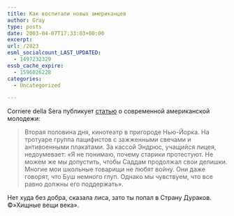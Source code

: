 ```yaml
---
title: Как воспитали новых американцев
author: Gray
type: posts
date: 2003-04-07T17:33:03+00:00
excerpt:
url: /2823
esml_socialcount_LAST_UPDATED:
  - 1497232329
essb_cache_expire:
  - 1596026228
categories:
  - Uncategorized

---
```








Corriere della Sera публикует <a href="http://www.inopressa.ru/details.html?id=11982" target="_blank">статью</a> о современной американской молодежи:

> Вторая половина дня, кинотеатр в пригороде Нью-Йорка. На тротуаре группа пацифистов с зажженными свечами и антивоенными плакатами. За кассой Эндрюс, учащийся лицея, недоумевает: &#171;Я не понимаю, почему старики протестуют. Не можем же мы допустить, чтобы Саддам продолжал свои делишки. Многие мои школьные товарищи не любят войну. Они даже говорят, что Буш немного глуп. Однако мы чувствуем, что все равно должны его поддержать&#187;.

Нет худа без добра, сказала лиса, зато ты попал в Страну Дураков.  
&copy;&#187;Хищные вещи века&#187;.